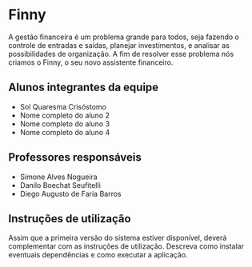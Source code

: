 # Finny
A gestão financeira é um problema grande para todos, seja fazendo o controle de entradas e saídas, planejar investimentos, e analisar as possibilidades de organização. A fim de resolver esse problema nós criamos o Finny, o seu novo assistente financeiro.

## Alunos integrantes da equipe

* Sol Quaresma Crisóstomo
* Nome completo do aluno 2
* Nome completo do aluno 3
* Nome completo do aluno 4

## Professores responsáveis

* Simone Alves Nogueira
* Danilo Boechat Seufitelli
* Diego Augusto de Faria Barros

## Instruções de utilização

Assim que a primeira versão do sistema estiver disponível, deverá complementar com as instruções de utilização. Descreva como instalar eventuais dependências e como executar a aplicação.
